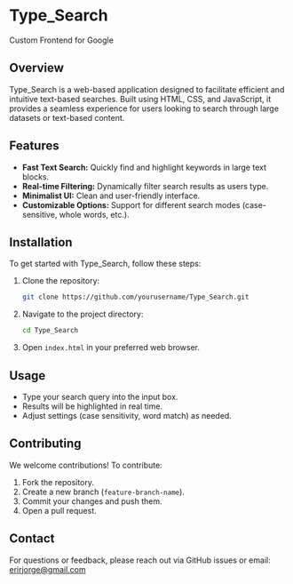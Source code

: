 # Type_Search
 Custom Frontend for Google

## Overview
Type_Search is a web-based application designed to facilitate efficient and intuitive text-based searches. Built using HTML, CSS, and JavaScript, it provides a seamless experience for users looking to search through large datasets or text-based content.

## Features
- **Fast Text Search:** Quickly find and highlight keywords in large text blocks.
- **Real-time Filtering:** Dynamically filter search results as users type.
- **Minimalist UI:** Clean and user-friendly interface.
- **Customizable Options:** Support for different search modes (case-sensitive, whole words, etc.).

## Installation
To get started with Type_Search, follow these steps:

1. Clone the repository:
   ```sh
   git clone https://github.com/yourusername/Type_Search.git
   ```
2. Navigate to the project directory:
   ```sh
   cd Type_Search
   ```
3. Open `index.html` in your preferred web browser.

## Usage
- Type your search query into the input box.
- Results will be highlighted in real time.
- Adjust settings (case sensitivity, word match) as needed.

## Contributing
We welcome contributions! To contribute:
1. Fork the repository.
2. Create a new branch (`feature-branch-name`).
3. Commit your changes and push them.
4. Open a pull request.

## Contact
For questions or feedback, please reach out via GitHub issues or email: erirjorge@gmail.com

